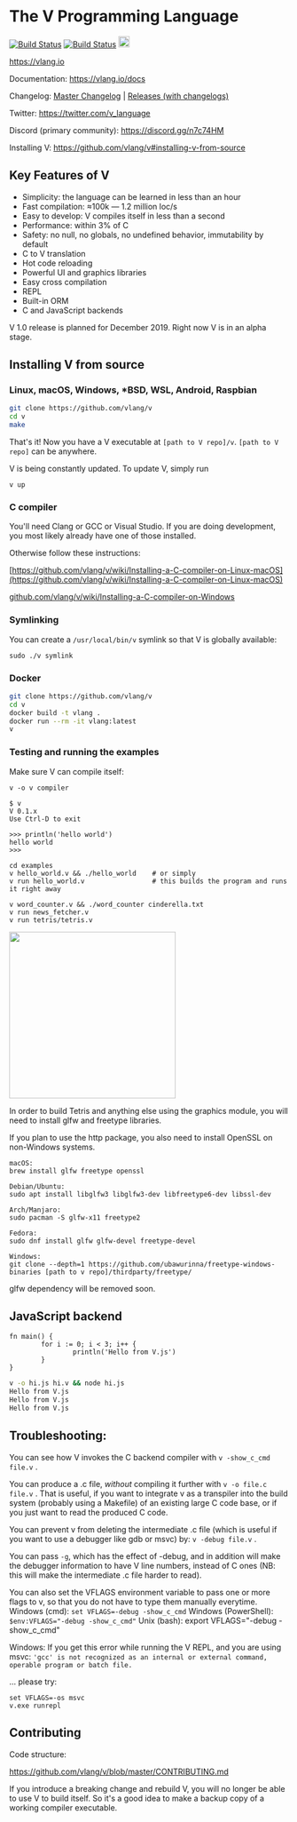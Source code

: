 # The V Programming Language

[![Build Status](https://github.com/vlang/v/workflows/CI/badge.svg)](https://github.com/vlang/v/actions)
[![Build Status](https://travis-ci.org/vlang/v.svg?branch=master)](https://travis-ci.org/vlang/v)
<a href='https://patreon.com/vlang'><img src='https://img.shields.io/endpoint.svg?url=https%3A%2F%2Fshieldsio-patreon.herokuapp.com%2Fvlang%2Fpledges&style=for-the-badge' height='20'></a>

https://vlang.io

Documentation: https://vlang.io/docs

Changelog: [Master Changelog](https://github.com/vlang/v/blob/master/CHANGELOG.md) | [Releases (with changelogs)](https://github.com/vlang/v/releases)

Twitter: https://twitter.com/v_language

Discord (primary community): https://discord.gg/n7c74HM

Installing V: https://github.com/vlang/v#installing-v-from-source


## Key Features of V

- Simplicity: the language can be learned in less than an hour
- Fast compilation: ≈100k — 1.2 million loc/s
- Easy to develop: V compiles itself in less than a second
- Performance: within 3% of C
- Safety: no null, no globals, no undefined behavior, immutability by default
- C to V translation
- Hot code reloading
- Powerful UI and graphics libraries
- Easy cross compilation
- REPL
- Built-in ORM
- C and JavaScript backends

V 1.0 release is planned for December 2019. Right now V is in an alpha stage.

## Installing V from source

### Linux, macOS, Windows, *BSD, WSL, Android, Raspbian


```bash
git clone https://github.com/vlang/v
cd v
make
```

That's it! Now you have a V executable at `[path to V repo]/v`. `[path to V repo]` can be anywhere.

V is being constantly updated. To update V, simply run

```
v up
```


### C compiler

You'll need Clang or GCC or Visual Studio. If you are doing development, you most likely already have one of those installed.

Otherwise follow these instructions:

[https://github.com/vlang/v/wiki/Installing-a-C-compiler-on-Linux-macOS](https://github.com/vlang/v/wiki/Installing-a-C-compiler-on-Linux-macOS)

[github.com/vlang/v/wiki/Installing-a-C-compiler-on-Windows](https://github.com/vlang/v/wiki/Installing-a-C-compiler-on-Windows)


### Symlinking

You can create a `/usr/local/bin/v` symlink so that V is globally available:

```
sudo ./v symlink
```


### Docker

```bash
git clone https://github.com/vlang/v
cd v
docker build -t vlang .
docker run --rm -it vlang:latest
v
```



### Testing and running the examples

Make sure V can compile itself:

```
v -o v compiler
```

```
$ v
V 0.1.x
Use Ctrl-D to exit

>>> println('hello world')
hello world
>>>
```


```
cd examples
v hello_world.v && ./hello_world    # or simply
v run hello_world.v                 # this builds the program and runs it right away

v word_counter.v && ./word_counter cinderella.txt
v run news_fetcher.v
v run tetris/tetris.v
```

<img src='https://raw.githubusercontent.com/vlang/v/master/examples/tetris/screenshot.png' width=300>

In order to build Tetris and anything else using the graphics module, you will need to install glfw and freetype libraries.

If you plan to use the http package, you also need to install OpenSSL on non-Windows systems.

```
macOS:
brew install glfw freetype openssl

Debian/Ubuntu:
sudo apt install libglfw3 libglfw3-dev libfreetype6-dev libssl-dev

Arch/Manjaro:
sudo pacman -S glfw-x11 freetype2

Fedora:
sudo dnf install glfw glfw-devel freetype-devel

Windows:
git clone --depth=1 https://github.com/ubawurinna/freetype-windows-binaries [path to v repo]/thirdparty/freetype/

```

glfw dependency will be removed soon.

## JavaScript backend

```
fn main() {
        for i := 0; i < 3; i++ {
                println('Hello from V.js')
        }
}
```

```bash
v -o hi.js hi.v && node hi.js
Hello from V.js
Hello from V.js
Hello from V.js
```

## Troubleshooting:

You can see how V invokes the C backend compiler with `v -show_c_cmd file.v` .

You can produce a .c file, *without* compiling it further with `v -o file.c file.v` . 
That is useful, if you want to integrate v as a transpiler into the build system (probably using a Makefile) of an existing large C code base, or if you just want to read the produced C code.

You can prevent v from deleting the intermediate .c file (which is useful if you want to use a debugger like gdb or msvc) by: `v -debug file.v` .

You can pass `-g`, which has the effect of -debug, and in addition will make the debugger information to have V line numbers, instead of C ones (NB: this will make the intermediate .c file harder to read).


You can also set the VFLAGS environment variable to pass one or more flags to v, so that you do not have to type them manually everytime.
Windows (cmd): `set VFLAGS=-debug -show_c_cmd`
Windows (PowerShell): `$env:VFLAGS="-debug -show_c_cmd"`
Unix (bash): export VFLAGS="-debug -show_c_cmd"

Windows:
If you get this error while running the V REPL, and you are using msvc:
`'gcc' is not recognized as an internal or external command, operable program or batch file.`

... please try:
```shell
set VFLAGS=-os msvc
v.exe runrepl

```


## Contributing

Code structure:

https://github.com/vlang/v/blob/master/CONTRIBUTING.md

If you introduce a breaking change and rebuild V, you will no longer be able to use V to build itself. So it's a good idea to make a backup copy of a working compiler executable.


